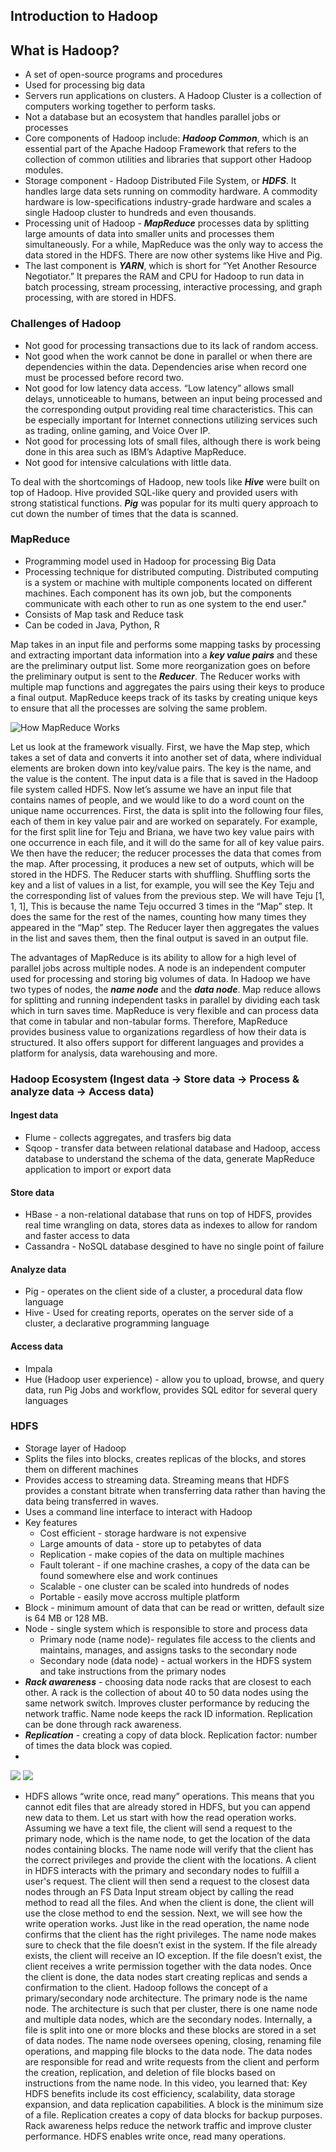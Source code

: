 ## Introduction to Hadoop

## What is Hadoop?
* A set of open-source programs and procedures
* Used for processing big data
* Servers run applications on clusters. A Hadoop Cluster is a collection of computers working together to perform tasks.
* Not a database but an ecosystem that handles parallel jobs or processes
* Core components of Hadoop include: ***Hadoop Common***, which is an essential part of the Apache Hadoop Framework that refers to the collection of common utilities and libraries that support other Hadoop modules.
* Storage component - Hadoop Distributed File System, or ***HDFS***. It handles large data sets running on commodity hardware. A commodity hardware is low-specifications industry-grade hardware and scales a single Hadoop cluster to hundreds and even thousands.
* Processing unit of Hadoop - ***MapReduce*** processes data by splitting large amounts of data into smaller units and processes them simultaneously. For a while, MapReduce was the only way to access the data stored in the HDFS. There are now other systems like Hive and Pig.
* The last component is ***YARN***, which is short for “Yet Another Resource Negotiator.” It prepares the RAM and CPU for Hadoop to run data in batch processing, stream processing, interactive processing, and graph processing, with are stored in HDFS.

### Challenges of Hadoop
* Not good for processing transactions due to its lack of random access. 
* Not good when the work cannot be done in parallel or when there are dependencies within the data. Dependencies arise when record one must be processed before record two. 
* Not good for low latency data access. “Low latency” allows small delays, unnoticeable to humans, between an input being processed and the corresponding output providing real time characteristics. This can be especially important for Internet connections utilizing services such as trading, online gaming, and Voice Over IP.
* Not good for processing lots of small files, although there is work being done in this area such as IBM’s Adaptive MapReduce.
* Not good for intensive calculations with little data.

To deal with the shortcomings of Hadoop, new tools like ***Hive*** were built on top of Hadoop. Hive provided SQL-like query and provided users with strong statistical functions. ***Pig*** was popular for its multi query approach to cut down the number of times that the data is scanned.

### MapReduce
* Programming model used in Hadoop for processing Big Data
* Processing technique for distributed computing. Distributed computing is a system or machine with multiple components located on different machines. Each component has its own job, but the components communicate with each other to run as one system to the end user." 
* Consists of Map task and Reduce task
* Can be coded in Java, Python, R

Map takes in an input file and performs some mapping tasks by processing and extracting important data information into a ***key value pairs*** and these are the preliminary output list. Some more reorganization goes on before the preliminary output is sent to the ***Reducer***. The Reducer works with multiple map functions and aggregates the pairs using their keys to produce a final output. MapReduce keeps track of its tasks by creating unique keys to ensure that all the processes are solving the same problem. 

![](MapReduce.PNG?raw=true "How MapReduce Works")

Let us look at the framework visually. First, we have the Map step, which takes a set of data and converts it into another set of data, where individual elements are broken down into key/value pairs. The key is the name, and the value is the content. The input data is a file that is saved in the Hadoop file system called HDFS. Now let’s assume we have an input file that contains names of people, and we would like to do a word count on the unique name occurrences. First, the data is split into the following four files, each of them in key value pair and are worked on separately. For example, for the first split line for Teju and Briana, we have two key value pairs with one occurrence in each file, and it will do the same for all of key value pairs. We then have the reducer; the reducer processes the data that comes from the map. After processing, it produces a new set of outputs, which will be stored in the HDFS. The Reducer starts with shuffling. Shuffling sorts the key and a list of values in a list, for example, you will see the Key Teju and the corresponding list of values from the previous step. We will have Teju [1, 1, 1], This is because the name Teju occurred 3 times in the “Map” step. It does the same for the rest of the names, counting how many times they appeared in the “Map” step. The Reducer layer then aggregates the values in the list and saves them, then the final output is saved in an output file. 

The advantages of MapReduce is its ability to allow for a high level of parallel jobs across multiple nodes. A node is an independent computer used for processing and storing big volumes of data. In Hadoop we have two types of nodes, the ***name node*** and the ***data node***. Map reduce allows for splitting and running independent tasks in parallel by dividing each task which in turn saves time. MapReduce is very flexible and can process data that come in tabular and non-tabular forms. Therefore, MapReduce provides business value to organizations regardless of how their data is structured. It also offers support for different languages and provides a platform for analysis, data warehousing and more. 

### Hadoop Ecosystem (Ingest data -> Store data -> Process & analyze data -> Access data)

#### Ingest data
* Flume - collects aggregates, and trasfers big data
* Sqoop - transfer data between relational database and Hadoop, access database to understand the schema of the data, generate MapReduce application to import or export data

#### Store data
* HBase - a non-relational database that runs on top of HDFS, provides real time wrangling on data, stores data as indexes to allow for random and faster access to data
* Cassandra - NoSQL database desgined to have no single point of failure

#### Analyze data
* Pig - operates on the client side of a cluster, a procedural data flow language
* Hive - Used for creating reports, operates on the server side of a cluster, a declarative programming language

#### Access data 
* Impala
* Hue (Hadoop user experience) - allow you to upload, browse, and query data, run Pig Jobs and workflow, provides SQL editor for several query languages

### HDFS 
* Storage layer of Hadoop
* Splits the files into blocks, creates replicas of the blocks, and stores them on different machines
* Provides access to streaming data. Streaming means that HDFS provides a constant bitrate when transferring data rather than having the data being transferred in waves.
* Uses a command line interface to interact with Hadoop
* Key features
  * Cost efficient - storage hardware is not expensive
  * Large amounts of data - store up to petabytes of data 
  * Replication - make copies of the data on multiple machines 
  * Fault tolerant - if one machine crashes, a copy of the data can be found somewhere else and work continues
  * Scalable - one cluster can be scaled into hundreds of nodes
  * Portable - easily move accross multiple platform
* Block - minimum amount of data that can be read or written, default size is 64 MB or 128 MB.
* Node - single system which is responsible to store and process data
  * Primary node (name node)- regulates file access to the clients and maintains, manages, and assigns tasks to the secondary node
  * Secondary node (data node) - actual workers in the HDFS system and take instructions from the primary nodes
* ***Rack awareness*** - choosing data node racks that are closest to each other. A rack is the collection of about 40 to 50 data nodes using the same network switch. Improves cluster performance by reducing the network traffic. Name node keeps the rack ID information. Replication can be done through rack awareness.
* ***Replication*** - creating a copy of data block. Replication factor: number of times the data block was copied.
* 
![](Replication.PNG?raw=true)
![](Replication2.PNG?raw=true)

* HDFS allows “write once, read many” operations. This means that you cannot edit files that are already stored in HDFS, but you can append new data to them. Let us start with how the read operation works. Assuming we have a text file, the client will send a request to the primary node, which is the name node, to get the location of the data nodes containing blocks. The name node will verify that the client has the correct privileges and provide the client with the locations. A client in HDFS interacts with the primary and secondary nodes to fulfill a user's request. The client will then send a request to the closest data nodes through an FS Data Input stream object by calling the read method to read all the files. And when the client is done, the client will use the close method to end the session. Next, we will see how the write operation works. Just like in the read operation, the name node confirms that the client has the right privileges. The name node makes sure to check that the file doesn’t exist in the system. If the file already exists, the client will receive an IO exception. If the file doesn’t exist, the client receives a write permission together with the data nodes. Once the client is done, the data nodes start creating replicas and sends a confirmation to the client. Hadoop follows the concept of a primary/secondary node architecture. The primary node is the name node. The architecture is such that per cluster, there is one name node and multiple data nodes, which are the secondary nodes. Internally, a file is split into one or more blocks and these blocks are stored in a set of data nodes. The name node oversees opening, closing, renaming file operations, and mapping file blocks to the data node. The data nodes are responsible for read and write requests from the client and perform the creation, replication, and deletion of file blocks based on instructions from the name node. In this video, you learned that: Key HDFS benefits include its cost efficiency, scalability, data storage expansion, and data replication capabilities. A block is the minimum size of a file. Replication creates a copy of data blocks for backup purposes. Rack awareness helps reduce the network traffic and improve cluster performance. HDFS enables write once, read many operations.




